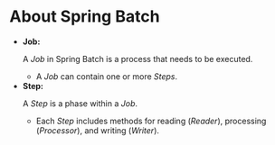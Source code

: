 <h1>About Spring Batch</h1>
<ul>
  <li>
    <strong>Job:</strong>
    <p>A <em>Job</em> in Spring Batch is a process that needs to be executed.</p>
    <ul>
      <li>A <em>Job</em> can contain one or more <em>Steps</em>.</li>
    </ul>
  </li>
  <li>
    <strong>Step:</strong>
    <p>A <em>Step</em> is a phase within a <em>Job</em>.</p>
    <ul>
      <li>Each <em>Step</em> includes methods for reading (<em>Reader</em>), processing (<em>Processor</em>), and writing (<em>Writer</em>).</li>
    </ul>
  </li>
</ul>
